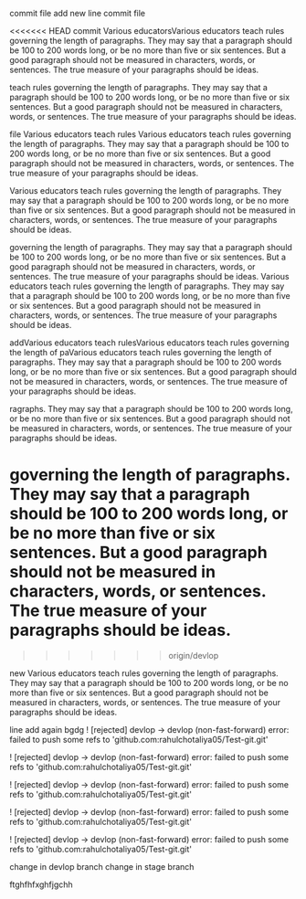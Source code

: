 commit file
add new line
commit file

<<<<<<< HEAD
commit Various educatorsVarious educators teach rules governing the length of paragraphs. They may say that a paragraph should be 100 to 200 words long, or be no more than five or six sentences. But a good paragraph should not be measured in characters, words, or sentences. The true measure of your paragraphs should be ideas.

teach rules governing the length of paragraphs. They may say that a paragraph should be 100 to 200 words long, or be no more than five or six sentences. But a good paragraph should not be measured in characters, words, or sentences. The true measure of your paragraphs should be ideas.

file
Various educators teach rules Various educators teach rules governing the length of paragraphs. They may say that a paragraph should be 100 to 200 words long, or be no more than five or six sentences. But a good paragraph should not be measured in characters, words, or sentences. The true measure of your paragraphs should be ideas.

Various educators teach rules governing the length of paragraphs. They may say that a paragraph should be 100 to 200 words long, or be no more than five or six sentences. But a good paragraph should not be measured in characters, words, or sentences. The true measure of your paragraphs should be ideas.

governing the length of paragraphs. They may say that a paragraph should be 100 to 200 words long, or be no more than five or six sentences. But a good paragraph should not be measured in characters, words, or sentences. The true measure of your paragraphs should be ideas.
Various educators teach rules governing the length of paragraphs. They may say that a paragraph should be 100 to 200 words long, or be no more than five or six sentences. But a good paragraph should not be measured in characters, words, or sentences. The true measure of your paragraphs should be ideas.

addVarious educators teach rulesVarious educators teach rules governing the length of paVarious educators teach rules governing the length of paragraphs. They may say that a paragraph should be 100 to 200 words long, or be no more than five or six sentences. But a good paragraph should not be measured in characters, words, or sentences. The true measure of your paragraphs should be ideas.

ragraphs. They may say that a paragraph should be 100 to 200 words long, or be no more than five or six sentences. But a good paragraph should not be measured in characters, words, or sentences. The true measure of your paragraphs should be ideas.

# governing the length of paragraphs. They may say that a paragraph should be 100 to 200 words long, or be no more than five or six sentences. But a good paragraph should not be measured in characters, words, or sentences. The true measure of your paragraphs should be ideas.

> > > > > > > origin/devlop

new Various educators teach rules governing the length of paragraphs. They may say that a paragraph should be 100 to 200 words long, or be no more than five or six sentences. But a good paragraph should not be measured in characters, words, or sentences. The true measure of your paragraphs should be ideas.

line
add again
bgdg
! [rejected] devlop -> devlop (non-fast-forward)
error: failed to push some refs to 'github.com:rahulchotaliya05/Test-git.git'

! [rejected] devlop -> devlop (non-fast-forward)
error: failed to push some refs to 'github.com:rahulchotaliya05/Test-git.git'

! [rejected] devlop -> devlop (non-fast-forward)
error: failed to push some refs to 'github.com:rahulchotaliya05/Test-git.git'

! [rejected] devlop -> devlop (non-fast-forward)
error: failed to push some refs to 'github.com:rahulchotaliya05/Test-git.git'

! [rejected] devlop -> devlop (non-fast-forward)
error: failed to push some refs to 'github.com:rahulchotaliya05/Test-git.git'

change in devlop branch
change in stage branch

ftghfhfxghfjgchh
